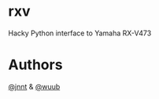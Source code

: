 rxv
===

Hacky Python interface to Yamaha RX-V473 

Authors
=======

[@jnnt](/jnnt) & [@wuub](/wuub)
